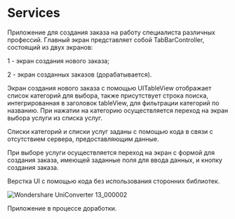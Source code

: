 # Services

Приложение для создания заказа на работу специалиста различных профессий.
Главный экран представляет собой TabBarController, состоящий из двух экранов:

1 - экран создания нового заказа; 

2 - экран созданных заказов (дорабатывается).

Экран создания нового заказа с помощью UITableView отображает список категорий для выбора, 
также присутствует строка поиска, интегрированная в заголовок tableView, для фильтрации категорий по названию.
При нажатии на категорию осуществляется переход на экран выбора услуги из списка услуг.


Списки категорий и списки услуг заданы с помощью кода в связи с отсутствием сервера, предоставляющим данные.


При выборе услуги осуществляется переход на экран с формой для создания заказа, имеющей заданные поля для ввода данных, и кнопку создания заказа.

Верстка UI с помощью кода без использования сторонних библиотек.

![Wondershare UniConverter 13_000002](https://user-images.githubusercontent.com/98119562/176202175-5d6665fa-1cfc-4871-888a-a230328b3918.GIF)


Приложение в процессе доработки.
